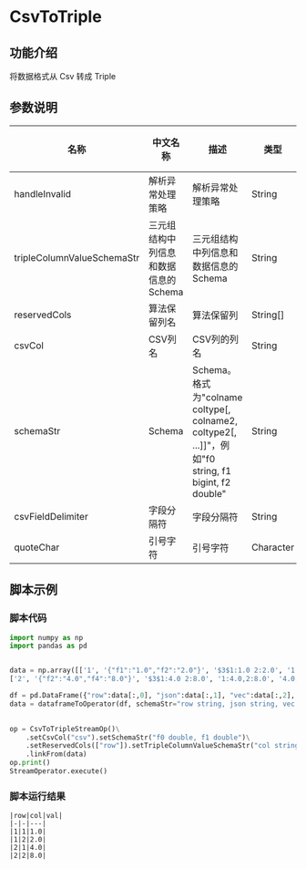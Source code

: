 
# CsvToTriple

## 功能介绍
将数据格式从 Csv 转成 Triple


## 参数说明

| 名称 | 中文名称 | 描述 | 类型 | 是否必须？ | 默认值 |
| --- | --- | --- | --- | --- | --- |
| handleInvalid | 解析异常处理策略 | 解析异常处理策略 | String |  | "ERROR" |
| tripleColumnValueSchemaStr | 三元组结构中列信息和数据信息的Schema | 三元组结构中列信息和数据信息的Schema | String | ✓ |  |
| reservedCols | 算法保留列名 | 算法保留列 | String[] |  | [] |
| csvCol | CSV列名 | CSV列的列名 | String | ✓ |  |
| schemaStr | Schema | Schema。格式为"colname coltype[, colname2, coltype2[, ...]]"，例如"f0 string, f1 bigint, f2 double" | String | ✓ |  |
| csvFieldDelimiter | 字段分隔符 | 字段分隔符 | String |  | "," |
| quoteChar | 引号字符 | 引号字符 | Character |  | "\"" |

## 脚本示例
### 脚本代码
```python
import numpy as np
import pandas as pd


data = np.array([['1', '{"f1":"1.0","f2":"2.0"}', '$3$1:1.0 2:2.0', '1:1.0,2:2.0', '1.0,2.0', 1.0, 2.0],
['2', '{"f2":"4.0","f4":"8.0"}', '$3$1:4.0 2:8.0', '1:4.0,2:8.0', '4.0,8.0', 4.0, 8.0]])

df = pd.DataFrame({"row":data[:,0], "json":data[:,1], "vec":data[:,2], "kv":data[:,3], "csv":data[:,4], "f0":data[:,5], "f1":data[:,6]})
data = dataframeToOperator(df, schemaStr="row string, json string, vec string, kv string, csv string, f0 double, f1 double",op_type="stream")
    

op = CsvToTripleStreamOp()\
    .setCsvCol("csv").setSchemaStr("f0 double, f1 double")\
    .setReservedCols(["row"]).setTripleColumnValueSchemaStr("col string, val double")\
    .linkFrom(data)
op.print()
StreamOperator.execute()
```

### 脚本运行结果
    
    |row|col|val|
    |-|-|---|
    |1|1|1.0|
    |1|2|2.0|
    |2|1|4.0|
    |2|2|8.0|
